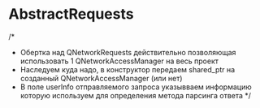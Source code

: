 # AbstractRequests

/*
 * Обертка над QNetworkRequests действительно позволяющая использовать 1 QNetworkAccessManager на весь проект
 * Наследуем куда надо, в конструктор передаем shared_ptr на созданный QNetworkAccessManager (или нет)
 * В поле userInfo отправляемого запроса указывваем информацию которую используем для определения метода парсинга ответа
*/
